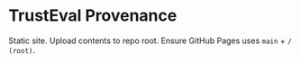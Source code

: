 # TrustEval Provenance
Static site. Upload contents to repo root. Ensure GitHub Pages uses `main` + `/ (root)`.